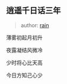 ## 逍遥千日话三年

> author: [rain](https://github.com/rain-rain/book)

薄雾初起月初升

夜露凝结风微冷

少时将心比天高

今日方知己心少





